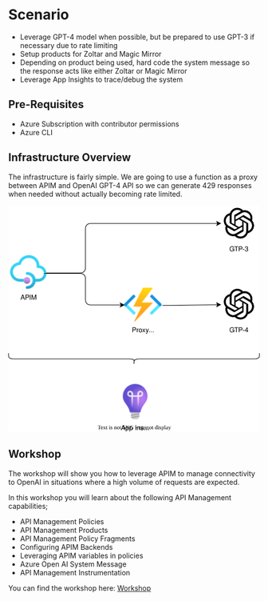 # Scenario
- Leverage GPT-4 model when possible, but be prepared to use GPT-3 if necessary due to rate limiting
- Setup products for Zoltar and Magic Mirror
- Depending on product being used, hard code the system message so the response acts like either Zoltar or Magic Mirror
- Leverage App Insights to trace/debug the system

## Pre-Requisites
- Azure Subscription with contributor permissions
- Azure CLI

## Infrastructure Overview
The infrastructure is fairly simple.  We are going to use a function as a proxy between APIM and OpenAI GPT-4 API so we can generate 429 responses when needed without actually becoming rate limited.

![Alt text](docs/img/scenariooverview.drawio.svg)

## Workshop
The workshop will show you how to leverage APIM to manage connectivity to OpenAI in situations where a high volume of requests are expected.

In this workshop you will learn about the following API Management capabilities;
- API Management Policies
- API Management Products
- API Management Policy Fragments
- Configuring APIM Backends
- Leveraging APIM variables in policies
- Azure Open AI System Message
- API Management Instrumentation

You can find the workshop here: [Workshop](docs/workshop.md)